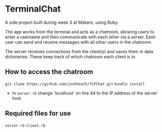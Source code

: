 # TerminalChat

A side project built during week 3 at Makers, using Ruby. 

The app works from the terminal and acts as a chatroom, allowing users to enter a username and then communicate with each other via a server. Eaxh user can send and receive messages with all other users in the chatroom. 

The server receives connections from the client(s) and saves them in data dictonaries. These keep track of which chatroom each client is in. 

## How to access the chatroom

`git clone https://github.com/joshheath/TCPChat.git`
`bundle install`
- In `server.rb` change 'localhost' on line 44 to the IP address of the server host.

## Required files for use

`server.rb`
`client.rb`
